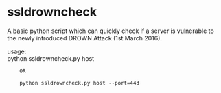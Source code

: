# ssldrowncheck

A basic python script which can quickly check if a server is vulnerable to the newly introduced DROWN Attack (1st March 2016).

usage:  
        python ssldrowncheck.py host 
        
        OR
        
        python ssldrowncheck.py host --port=443 
